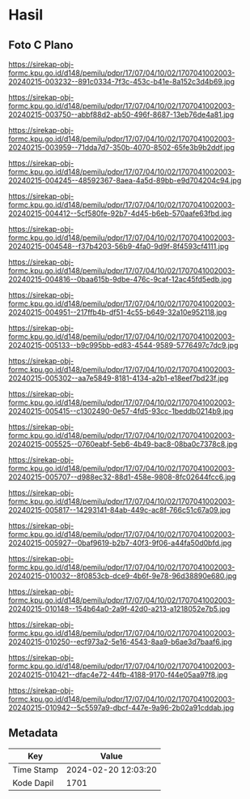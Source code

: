 # Hasil

## Foto C Plano

https://sirekap-obj-formc.kpu.go.id/d148/pemilu/pdpr/17/07/04/10/02/1707041002003-20240215-003232--891c0334-7f3c-453c-b41e-8a152c3d4b69.jpg

https://sirekap-obj-formc.kpu.go.id/d148/pemilu/pdpr/17/07/04/10/02/1707041002003-20240215-003750--abbf88d2-ab50-496f-8687-13eb76de4a81.jpg

https://sirekap-obj-formc.kpu.go.id/d148/pemilu/pdpr/17/07/04/10/02/1707041002003-20240215-003959--71dda7d7-350b-4070-8502-65fe3b9b2ddf.jpg

https://sirekap-obj-formc.kpu.go.id/d148/pemilu/pdpr/17/07/04/10/02/1707041002003-20240215-004245--48592367-8aea-4a5d-89bb-e9d704204c94.jpg

https://sirekap-obj-formc.kpu.go.id/d148/pemilu/pdpr/17/07/04/10/02/1707041002003-20240215-004412--5cf580fe-92b7-4d45-b6eb-570aafe63fbd.jpg

https://sirekap-obj-formc.kpu.go.id/d148/pemilu/pdpr/17/07/04/10/02/1707041002003-20240215-004548--f37b4203-56b9-4fa0-9d9f-8f4593cf4111.jpg

https://sirekap-obj-formc.kpu.go.id/d148/pemilu/pdpr/17/07/04/10/02/1707041002003-20240215-004816--0baa615b-9dbe-476c-9caf-12ac45fd5edb.jpg

https://sirekap-obj-formc.kpu.go.id/d148/pemilu/pdpr/17/07/04/10/02/1707041002003-20240215-004951--217ffb4b-df51-4c55-b649-32a10e952118.jpg

https://sirekap-obj-formc.kpu.go.id/d148/pemilu/pdpr/17/07/04/10/02/1707041002003-20240215-005133--b9c995bb-ed83-4544-9589-5776497c7dc9.jpg

https://sirekap-obj-formc.kpu.go.id/d148/pemilu/pdpr/17/07/04/10/02/1707041002003-20240215-005302--aa7e5849-8181-4134-a2b1-e18eef7bd23f.jpg

https://sirekap-obj-formc.kpu.go.id/d148/pemilu/pdpr/17/07/04/10/02/1707041002003-20240215-005415--c1302490-0e57-4fd5-93cc-1beddb0214b9.jpg

https://sirekap-obj-formc.kpu.go.id/d148/pemilu/pdpr/17/07/04/10/02/1707041002003-20240215-005525--0760eabf-5eb6-4b49-bac8-08ba0c7378c8.jpg

https://sirekap-obj-formc.kpu.go.id/d148/pemilu/pdpr/17/07/04/10/02/1707041002003-20240215-005707--d988ec32-88d1-458e-9808-8fc02644fcc6.jpg

https://sirekap-obj-formc.kpu.go.id/d148/pemilu/pdpr/17/07/04/10/02/1707041002003-20240215-005817--14293141-84ab-449c-ac8f-766c51c67a09.jpg

https://sirekap-obj-formc.kpu.go.id/d148/pemilu/pdpr/17/07/04/10/02/1707041002003-20240215-005927--0baf9619-b2b7-40f3-9f06-a44fa50d0bfd.jpg

https://sirekap-obj-formc.kpu.go.id/d148/pemilu/pdpr/17/07/04/10/02/1707041002003-20240215-010032--8f0853cb-dce9-4b6f-9e78-96d38890e680.jpg

https://sirekap-obj-formc.kpu.go.id/d148/pemilu/pdpr/17/07/04/10/02/1707041002003-20240215-010148--154b64a0-2a9f-42d0-a213-a1218052e7b5.jpg

https://sirekap-obj-formc.kpu.go.id/d148/pemilu/pdpr/17/07/04/10/02/1707041002003-20240215-010250--ecf973a2-5e16-4543-8aa9-b6ae3d7baaf6.jpg

https://sirekap-obj-formc.kpu.go.id/d148/pemilu/pdpr/17/07/04/10/02/1707041002003-20240215-010421--dfac4e72-44fb-4188-9170-f44e05aa97f8.jpg

https://sirekap-obj-formc.kpu.go.id/d148/pemilu/pdpr/17/07/04/10/02/1707041002003-20240215-010942--5c5597a9-dbcf-447e-9a96-2b02a91cddab.jpg


## Metadata

| Key        | Value               |
| ---------- | ------------------- |
| Time Stamp | 2024-02-20 12:03:20 |
| Kode Dapil | 1701                |




